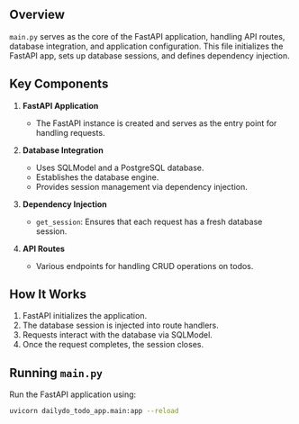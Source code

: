 ## Overview
`main.py` serves as the core of the FastAPI application, handling API routes, database integration, and application configuration. This file initializes the FastAPI app, sets up database sessions, and defines dependency injection.

## Key Components
1. **FastAPI Application**
   - The FastAPI instance is created and serves as the entry point for handling requests.

2. **Database Integration**
   - Uses SQLModel and a PostgreSQL database.
   - Establishes the database engine.
   - Provides session management via dependency injection.

3. **Dependency Injection**
   - `get_session`: Ensures that each request has a fresh database session.

4. **API Routes**
   - Various endpoints for handling CRUD operations on todos.

## How It Works
1. FastAPI initializes the application.
2. The database session is injected into route handlers.
3. Requests interact with the database via SQLModel.
4. Once the request completes, the session closes.

## Running `main.py`
Run the FastAPI application using:
```sh
uvicorn dailydo_todo_app.main:app --reload
```

